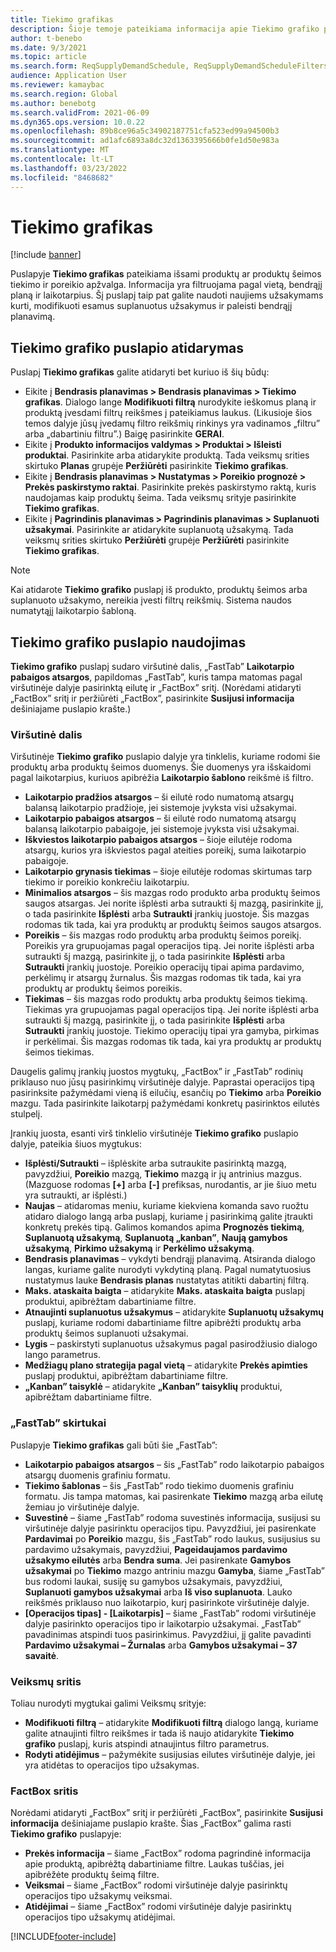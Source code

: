 ```yaml
---
title: Tiekimo grafikas
description: Šioje temoje pateikiama informacija apie Tiekimo grafiko puslapį ir jo galimybes.
author: t-benebo
ms.date: 9/3/2021
ms.topic: article
ms.search.form: ReqSupplyDemandSchedule, ReqSupplyDemandScheduleFilters, ReqSupplyDemandItemDetails, ReqTransFuturesActionsPart, ReqSupplyDemandOverviewLegendPart
audience: Application User
ms.reviewer: kamaybac
ms.search.region: Global
ms.author: benebotg
ms.search.validFrom: 2021-06-09
ms.dyn365.ops.version: 10.0.22
ms.openlocfilehash: 89b8ce96a5c34902187751cfa523ed99a94500b3
ms.sourcegitcommit: ad1afc6893a8dc32d1363395666b0fe1d50e983a
ms.translationtype: MT
ms.contentlocale: lt-LT
ms.lasthandoff: 03/23/2022
ms.locfileid: "8468682"
---
```

# <a name="supply-schedule"></a>Tiekimo grafikas

[!include [banner](../includes/banner.md)]

Puslapyje **Tiekimo grafikas** pateikiama išsami produktų ar produktų šeimos tiekimo ir poreikio apžvalga. Informacija yra filtruojama pagal vietą, bendrąjį planą ir laikotarpius. Šį puslapį taip pat galite naudoti naujiems užsakymams kurti, modifikuoti esamus suplanuotus užsakymus ir paleisti bendrąjį planavimą.

## <a name="open-the-supply-schedule-page"></a>Tiekimo grafiko puslapio atidarymas

Puslapį **Tiekimo grafikas** galite atidaryti bet kuriuo iš šių būdų:

- Eikite į **Bendrasis planavimas \> Bendrasis planavimas \> Tiekimo grafikas**. Dialogo lange **Modifikuoti filtrą** nurodykite ieškomus planą ir produktą įvesdami filtrų reikšmes į pateikiamus laukus. (Likusioje šios temos dalyje jūsų įvedamų filtro reikšmių rinkinys yra vadinamos „filtru” arba „dabartiniu filtru”.) Baigę pasirinkite **GERAI**.
- Eikite į **Produkto informacijos valdymas \> Produktai \> Išleisti produktai**. Pasirinkite arba atidarykite produktą. Tada veiksmų srities skirtuko **Planas** grupėje **Peržiūrėti** pasirinkite **Tiekimo grafikas**.
- Eikite į **Bendrasis planavimas \> Nustatymas \> Poreikio prognozė \> Prekės paskirstymo raktai**. Pasirinkite prekės paskirstymo raktą, kuris naudojamas kaip produktų šeima. Tada veiksmų srityje pasirinkite **Tiekimo grafikas**.
- Eikite į **Pagrindinis planavimas \> Pagrindinis planavimas \> Suplanuoti užsakymai**. Pasirinkite ar atidarykite suplanuotą užsakymą. Tada veiksmų srities skirtuko **Peržiūrėti** grupėje **Peržiūrėti** pasirinkite **Tiekimo grafikas**.

> [!NOTE]
> Kai atidarote **Tiekimo grafiko** puslapį iš produkto, produktų šeimos arba suplanuoto užsakymo, nereikia įvesti filtrų reikšmių. Sistema naudos numatytąjį laikotarpio šabloną.

## <a name="use-the-supply-schedule-page"></a>Tiekimo grafiko puslapio naudojimas

**Tiekimo grafiko** puslapį sudaro viršutinė dalis, „FastTab” **Laikotarpio pabaigos atsargos**, papildomas „FastTab”, kuris tampa matomas pagal viršutinėje dalyje pasirinktą eilutę ir „FactBox” sritį. (Norėdami atidaryti „FactBox” sritį ir peržiūrėti „FactBox”, pasirinkite **Susijusi informacija** dešiniajame puslapio krašte.)

### <a name="upper-section"></a>Viršutinė dalis

Viršutinėje **Tiekimo grafiko** puslapio dalyje yra tinklelis, kuriame rodomi šie produktų arba produktų šeimos duomenys. Šie duomenys yra išskaidomi pagal laikotarpius, kuriuos apibrėžia **Laikotarpio šablono** reikšmė iš filtro.

- **Laikotarpio pradžios atsargos** – ši eilutė rodo numatomą atsargų balansą laikotarpio pradžioje, jei sistemoje įvyksta visi užsakymai.
- **Laikotarpio pabaigos atsargos** – ši eilutė rodo numatomą atsargų balansą laikotarpio pabaigoje, jei sistemoje įvyksta visi užsakymai.
- **Iškviestos laikotarpio pabaigos atsargos** – šioje eilutėje rodoma atsargų, kurios yra iškviestos pagal ateities poreikį, suma laikotarpio pabaigoje.
- **Laikotarpio grynasis tiekimas** – šioje eilutėje rodomas skirtumas tarp tiekimo ir poreikio konkrečiu laikotarpiu.
- **Minimalios atsargos** – šis mazgas rodo produkto arba produktų šeimos saugos atsargas. Jei norite išplėsti arba sutraukti šį mazgą, pasirinkite jį, o tada pasirinkite **Išplėsti** arba **Sutraukti** įrankių juostoje. Šis mazgas rodomas tik tada, kai yra produktų ar produktų šeimos saugos atsargos.
- **Poreikis** – šis mazgas rodo produktų arba produktų šeimos poreikį. Poreikis yra grupuojamas pagal operacijos tipą. Jei norite išplėsti arba sutraukti šį mazgą, pasirinkite jį, o tada pasirinkite **Išplėsti** arba **Sutraukti** įrankių juostoje. Poreikio operacijų tipai apima pardavimo, perkėlimų ir atsargų žurnalus. Šis mazgas rodomas tik tada, kai yra produktų ar produktų šeimos poreikis.
- **Tiekimas** – šis mazgas rodo produktų arba produktų šeimos tiekimą. Tiekimas yra grupuojamas pagal operacijos tipą. Jei norite išplėsti arba sutraukti šį mazgą, pasirinkite jį, o tada pasirinkite **Išplėsti** arba **Sutraukti** įrankių juostoje. Tiekimo operacijų tipai yra gamyba, pirkimas ir perkėlimai. Šis mazgas rodomas tik tada, kai yra produktų ar produktų šeimos tiekimas.

Daugelis galimų įrankių juostos mygtukų, „FactBox” ir „FastTab” rodinių priklauso nuo jūsų pasirinkimų viršutinėje dalyje. Paprastai operacijos tipą pasirinksite pažymėdami vieną iš eilučių, esančių po **Tiekimo** arba **Poreikio** mazgu. Tada pasirinkite laikotarpį pažymėdami konkretų pasirinktos eilutės stulpelį.

Įrankių juosta, esanti virš tinklelio viršutinėje **Tiekimo grafiko** puslapio dalyje, pateikia šiuos mygtukus:

- **Išplėsti/Sutraukti** – išplėskite arba sutraukite pasirinktą mazgą, pavyzdžiui, **Poreikio** mazgą, **Tiekimo** mazgą ir jų antrinius mazgus. (Mazguose rodomas **\[+\]** arba **\[-\]** prefiksas, nurodantis, ar jie šiuo metu yra sutraukti, ar išplėsti.)
- **Naujas** – atidaromas meniu, kuriame kiekviena komanda savo ruožtu atidaro dialogo langą arba puslapį, kuriame į pasirinkimą galite įtraukti konkretų prekės tipą. Galimos komandos apima **Prognozės tiekimą**, **Suplanuotą užsakymą**, **Suplanuotą „kanban”**, **Naują gamybos užsakymą**, **Pirkimo užsakymą** ir **Perkėlimo užsakymą**.
- **Bendrasis planavimas** – vykdyti bendrąjį planavimą. Atsiranda dialogo langas, kuriame galite nurodyti vykdytiną planą. Pagal numatytuosius nustatymus lauke **Bendrasis planas** nustatytas atitikti dabartinį filtrą.
- **Maks. ataskaita baigta** – atidarykite **Maks. ataskaita baigta** puslapį produktui, apibrėžtam dabartiniame filtre.
- **Atnaujinti suplanuotus užsakymus** – atidarykite **Suplanuotų užsakymų** puslapį, kuriame rodomi dabartiniame filtre apibrėžti produktų arba produktų šeimos suplanuoti užsakymai.
- **Lygis** – paskirstyti suplanuotus užsakymus pagal pasirodžiusio dialogo lango parametrus.
- **Medžiagų plano strategija pagal vietą** – atidarykite **Prekės apimties** puslapį produktui, apibrėžtam dabartiniame filtre.
- **„Kanban” taisyklė** – atidarykite **„Kanban” taisyklių** produktui, apibrėžtam dabartiniame filtre.

### <a name="fasttabs"></a>„FastTab” skirtukai

Puslapyje **Tiekimo grafikas** gali būti šie „FastTab”:

- **Laikotarpio pabaigos atsargos** – šis „FastTab” rodo laikotarpio pabaigos atsargų duomenis grafiniu formatu.
- **Tiekimo šablonas** – šis „FastTab” rodo tiekimo duomenis grafiniu formatu. Jis tampa matomas, kai pasirenkate **Tiekimo** mazgą arba eilutę žemiau jo viršutinėje dalyje.
- **Suvestinė** – šiame „FastTab” rodoma suvestinės informacija, susijusi su viršutinėje dalyje pasirinktu operacijos tipu. Pavyzdžiui, jei pasirenkate **Pardavimai** po **Poreikio** mazgu, šis „FastTab” rodo laukus, susijusius su pardavimo užsakymais, pavyzdžiui, **Pageidaujamos pardavimo užsakymo eilutės** arba **Bendra suma**. Jei pasirenkate **Gamybos užsakymai** po **Tiekimo** mazgo antriniu mazgu **Gamyba**, šiame „FastTab” bus rodomi laukai, susiję su gamybos užsakymais, pavyzdžiui, **Suplanuoti gamybos užsakymai** arba **Iš viso suplanuota**. Lauko reikšmės priklauso nuo laikotarpio, kurį pasirinkote viršutinėje dalyje. 
- **\[Operacijos tipas\] - \[Laikotarpis\]** – šiame „FastTab” rodomi viršutinėje dalyje pasirinkto operacijos tipo ir laikotarpio užsakymai. „FastTab” pavadinimas atspindi tuos pasirinkimus. Pavyzdžiui, jį galite pavadinti **Pardavimo užsakymai – Žurnalas** arba **Gamybos užsakymai – 37 savaitė**.

### <a name="action-pane"></a>Veiksmų sritis

Toliau nurodyti mygtukai galimi Veiksmų srityje:

- **Modifikuoti filtrą** – atidarykite **Modifikuoti filtrą** dialogo langą, kuriame galite atnaujinti filtro reikšmes ir tada iš naujo atidarykite **Tiekimo grafiko** puslapį, kuris atspindi atnaujintus filtro parametrus.
- **Rodyti atidėjimus** – pažymėkite susijusias eilutes viršutinėje dalyje, jei yra atidėtas to operacijos tipo užsakymas.

### <a name="factbox-pane"></a>FactBox sritis

Norėdami atidaryti „FactBox” sritį ir peržiūrėti „FactBox”, pasirinkite **Susijusi informacija** dešiniajame puslapio krašte. Šias „FactBox” galima rasti **Tiekimo grafiko** puslapyje:

- **Prekės informacija** – šiame „FactBox” rodoma pagrindinė informacija apie produktą, apibrėžtą dabartiniame filtre. Laukas tuščias, jei apibrėžėte produktų šeimą filtre.
- **Veiksmai** – šiame „FactBox” rodomi viršutinėje dalyje pasirinktų operacijos tipo užsakymų veiksmai.
- **Atidėjimai** – šiame „FactBox” rodomi viršutinėje dalyje pasirinktų operacijos tipo užsakymų atidėjimai.

[!INCLUDE[footer-include](../../includes/footer-banner.md)]
